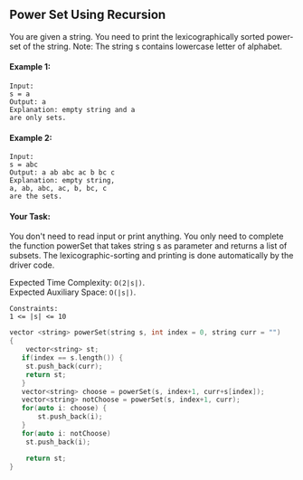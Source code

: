 ## Power Set Using Recursion

You are given a string. You need to print the lexicographically sorted power-set of the string.
Note: The string s contains lowercase letter of alphabet.

#### Example 1:

```
Input:
s = a
Output: a
Explanation: empty string and a
are only sets.
```

#### Example 2:

```
Input:
s = abc
Output: a ab abc ac b bc c
Explanation: empty string,
a, ab, abc, ac, b, bc, c
are the sets.
```

#### Your Task:

You don't need to read input or print anything. You only need to complete the function powerSet that takes string s as parameter and returns a list of subsets. The lexicographic-sorting and printing is done automatically by the driver code.

Expected Time Complexity: `O(2|s|)`.  
Expected Auxiliary Space: `O(|s|)`.

```
Constraints:
1 <= |s| <= 10
```

```c++
vector <string> powerSet(string s, int index = 0, string curr = "")
{
    vector<string> st;
   if(index == s.length()) {
    st.push_back(curr);
    return st;
   }
   vector<string> choose = powerSet(s, index+1, curr+s[index]);
   vector<string> notChoose = powerSet(s, index+1, curr);
   for(auto i: choose) {
       st.push_back(i);
   }
   for(auto i: notChoose)
    st.push_back(i);

    return st;
}
```
